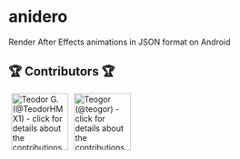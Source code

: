 # anidero
Render After Effects animations in JSON format on Android

## 🏆 Contributors 🏆

<!-- ZEOBOT-LIST:START - Do not remove or modify this section -->
<!-- prettier-ignore-start -->
<!-- markdownlint-disable -->
<p float="left">
<a href="docs/contributors.md#pushpin-teodor-g-teodorhmx1"><img width="100" src="https://avatars0.githubusercontent.com/u/22307006?v=4" hspace=5 title='Teodor G. (@TeodorHMX1) - click for details about the contributions'></a><a href="docs/contributors.md#pushpin-teogor-teogor"><img width="100" src="https://avatars2.githubusercontent.com/u/70129978?v=4" hspace=5 title='Teogor (@teogor) - click for details about the contributions'></a>
</p>

<!-- markdownlint-enable -->
<!-- prettier-ignore-end -->
<!-- ZEOBOT-LIST:END -->
<!-- ZEOBOT-LIST:START - Do not remove or modify this section -->
<!-- prettier-ignore-start -->
<!-- markdownlint-disable -->
<!-- markdownlint-enable -->
<!-- prettier-ignore-end -->
<!-- ZEOBOT-LIST:END -->